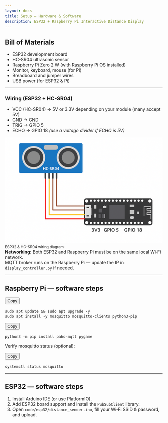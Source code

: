 ```yaml
---
layout: docs
title: Setup — Hardware & Software
description: ESP32 + Raspberry Pi Interactive Distance Display
---
```


<div class="card panel">
  <h2>Bill of Materials</h2>
  <ul>
    <li>ESP32 development board</li>
    <li>HC-SR04 ultrasonic sensor</li>
    <li>Raspberry Pi Zero 2 W (with Raspberry Pi OS installed)</li>
    <li>Monitor, keyboard, mouse (for Pi)</li>
    <li>Breadboard and jumper wires</li>
    <li>USB power (for ESP32 & Pi)</li>
  </ul>
</div>

<hr>

### Wiring (ESP32 + HC-SR04)

<ul>
  <li>VCC (HC-SR04) → 5V or 3.3V depending on your module (many accept 5V)</li>
  <li>GND → GND</li>
  <li>TRIG → GPIO 5</li>
  <li>ECHO → GPIO 18 <em>(use a voltage divider if ECHO is 5V)</em></li>
</ul>

<div class="image-center">
  <img src="/docs/assets/wiring-diagram.png" alt="Wiring diagram ESP32 + HC-SR04" />
  <small class="muted">ESP32 & HC-SR04 wiring diagram</small>
</div>

<div class="callout info">
  <strong>Networking:</strong> Both ESP32 and Raspberry Pi must be on the same local Wi‑Fi network.<br>
  MQTT broker runs on the Raspberry Pi — update the IP in <code>display_controller.py</code> if needed.
</div>

---

## Raspberry Pi — software steps

<div class="code-block">
  <button class="copy-btn" data-target="rp-update">Copy</button>
  <pre id="rp-update"><code>sudo apt update && sudo apt upgrade -y
sudo apt install -y mosquitto mosquitto-clients python3-pip
</code></pre>
</div>

<div class="code-block">
  <button class="copy-btn" data-target="rp-pip">Copy</button>
  <pre id="rp-pip"><code>python3 -m pip install paho-mqtt pygame
</code></pre>
</div>

<p>Verify mosquitto status (optional):</p>

<div class="code-block">
  <button class="copy-btn" data-target="rp-status">Copy</button>
  <pre id="rp-status"><code>systemctl status mosquitto
</code></pre>
</div>

---

## ESP32 — software steps

1. Install Arduino IDE (or use PlatformIO).  
2. Add ESP32 board support and install the <code>PubSubClient</code> library.  
3. Open <code>code/esp32/distance_sender.ino</code>, fill your Wi‑Fi SSID &amp; password, and upload.
